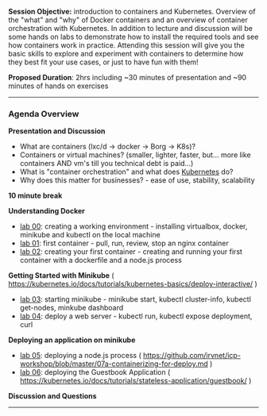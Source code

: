 
**Session Objective:**  introduction to containers and Kubernetes. Overview of the "what" and "why" of Docker containers and an overview of container orchestration with Kubernetes. In addition to lecture and discussion will be some hands on labs to demonstrate how to install the required tools and see how containers work in practice. Attending this session will give you the basic skills to explore and experiment with containers to determine how they best fit your use cases, or just to have fun with them!

**Proposed Duration**: 2hrs including ~30 minutes of presentation and ~90 minutes of hands on exercises

---

### Agenda Overview

**Presentation and Discussion**

- What are containers (lxc/d -> docker -> Borg -> K8s)?
- Containers or virtual machines? (smaller, lighter, faster, but... more like containers AND vm's till you technical debt is paid...)
- What is "container orchestration" and what does [Kubernetes](https://kubernetes.io/) do?
- Why does this matter for businesses? -  ease of use, stability, scalability

**10 minute break**

**Understanding Docker**

- [lab 00](lab00/content.md): creating a working environment - installing virtualbox, docker, minikube and kubectl on the local machine
- [lab 01](lab01/content.md): first container - pull, run, review, stop an nginx container
- [lab 02](lab02/content.md): creating your first container - creating and running your first container with a dockerfile and a node.js process

**Getting Started with Minikube** ( https://kubernetes.io/docs/tutorials/kubernetes-basics/deploy-interactive/ )

- [lab 03](lab03/content.md): starting minikube - minikube start, kubectl cluster-info, kubectl get-nodes, minkube dashboard
- [lab 04](lab04/content.md): deploy a web server - kubectl run, kubectl expose deployment, curl

**Deploying an application on minikube**

- [lab 05](lab05/content.md): deploying a node.js process ( https://github.com/irvnet/icp-workshop/blob/master/07a-containerizing-for-deploy.md )
- [lab 06](lab06/content.md): deploying the Guestbook Application ( https://kubernetes.io/docs/tutorials/stateless-application/guestbook/ )

**Discussion and Questions**

---
